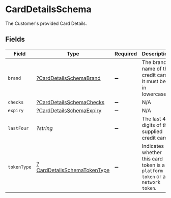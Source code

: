 # CardDetailsSchema

The Customer's provided Card Details.


## Fields

| Field                                                                            | Type                                                                             | Required                                                                         | Description                                                                      | Example                                                                          |
| -------------------------------------------------------------------------------- | -------------------------------------------------------------------------------- | -------------------------------------------------------------------------------- | -------------------------------------------------------------------------------- | -------------------------------------------------------------------------------- |
| `brand`                                                                          | [?CardDetailsSchemaBrand](../../models/shared/CardDetailsSchemaBrand.md)         | :heavy_minus_sign:                                                               | The brand name of the credit card. It must be in lowercase.                      | visa                                                                             |
| `checks`                                                                         | [?CardDetailsSchemaChecks](../../models/shared/CardDetailsSchemaChecks.md)       | :heavy_minus_sign:                                                               | N/A                                                                              |                                                                                  |
| `expiry`                                                                         | [?CardDetailsSchemaExpiry](../../models/shared/CardDetailsSchemaExpiry.md)       | :heavy_minus_sign:                                                               | N/A                                                                              |                                                                                  |
| `lastFour`                                                                       | *?string*                                                                        | :heavy_minus_sign:                                                               | The last 4 digits of the supplied credit card.                                   | 0861                                                                             |
| `tokenType`                                                                      | [?CardDetailsSchemaTokenType](../../models/shared/CardDetailsSchemaTokenType.md) | :heavy_minus_sign:                                                               | Indicates whether this card token is a `platform token` or a `network token`.    | platform                                                                         |
